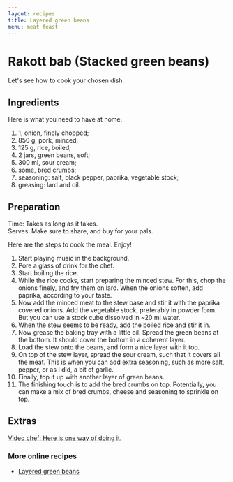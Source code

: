 ```yaml
---
layout: recipes
title: Layered green beans
menu: meat feast
---
```



# Rakott bab (Stacked green beans)

Let's see how to cook your chosen dish.

## Ingredients

Here is what you need to have at home.

1. 1, onion, finely chopped;
2. 850 g, pork, minced;
3. 125 g, rice, boiled;
4. 2 jars, green beans, soft;
5. 300 ml, sour cream;
6. some, bred crumbs;
7. seasoning: salt, black pepper, paprika, vegetable stock;
8. greasing: lard and oil.

## Preparation

Time: Takes as long as it takes.  
Serves: Make sure to share, and buy for your pals.

Here are the steps to cook the meal. Enjoy!

1. Start playing music in the background.
2. Pore a glass of drink for the chef.
3. Start boiling the rice.
4. While the rice cooks, start preparing the minced stew. For this, chop the onions finely, and fry them on lard. When the onions soften, add paprika, according to your taste.
5. Now add the minced meat to the stew base and stir it with the paprika covered onions. Add the vegetable stock, preferably in powder form. But you can use a stock cube dissolved in ~20 ml water.
6. When the stew seems to be ready, add the boiled rice and stir it in.
7. Now grease the baking tray with a little oil. Spread the green beans at the bottom. It should cover the bottom in a coherent layer.
8. Load the stew onto the beans, and form a nice layer with it too.
9. On top of the stew layer, spread the sour cream, such that it covers all the meat. This is when you can add extra seasoning, such as more salt, pepper, or as I did, a bit of garlic.
10. Finally, top it up with another layer of green beans.
11. The finishing touch is to add the bred crumbs on top. Potentially, you can make a mix of bred crumbs, cheese and seasoning to sprinkle on top. 

## Extras

[Video chef: Here is one way of doing it.](https://www.youtube.com/watch?v=q_T9GmNmqtM)

### More online recipes

* [Layered green beans](http://receptletoltes.hu/en/arch%C3%ADvum/4668)